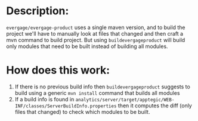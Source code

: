 # Description:

`evergage/evergage-product` uses a single maven version, and to build the project we'll have to manually look at files
that changed and then craft a mvn command to build project. But using `buildevergageproduct` will build only modules that need to be built instead of building all modules.

# How does this work:

1. If there is no previous build info then `buildevergageproduct` suggests to build using a generic `mvn install` command that builds all modules
2. If a build info is found in `analytics/server/target/apptegic/WEB-INF/classes/ServerBuildInfo.properties` then it computes the diff (only files that changed)
to check which modules to be built.
